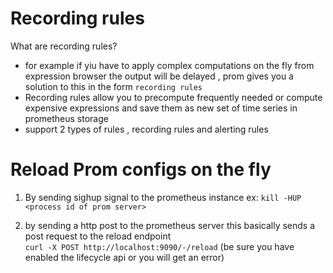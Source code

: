 # Recording rules

What are recording rules?
* for example if yiu have to apply complex computations on the fly from expression browser the output will be delayed , prom gives you a solution to this 
in the form `recording rules` 
* Recording rules allow you to precompute frequently needed or compute expensive expressions and save them as new set of time series in prometheus storage 
* support 2 types of rules , recording rules and alerting rules 


# Reload Prom configs on the fly

1. By sending sighup signal to the prometheus instance
   ex: `kill -HUP <process id of prom server>`

2. by sending a http post to the prometheus server 
   this basically sends a post request to the reload endpoint   
   `curl -X POST http://localhost:9090/-/reload`  (be sure you have enabled the lifecycle api or you will get an error)

   